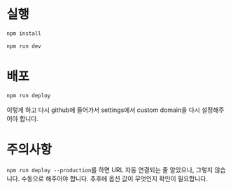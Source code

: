# 실행

```bash
npm install

npm run dev
```

# 배포

```bash
npm run deploy
```

이렇게 하고 다시 github에 들어가서 settings에서 custom domain을 다시 설정해주어야 합니다.

# 주의사항

`npm run deploy --production`를 하면 URL 자동 연결되는 줄 알았으나, 그렇지 않습니다. 수동으로 해주어야 합니다. 추후에 옵션 값이 무엇인지 확인이 필요합니다.


